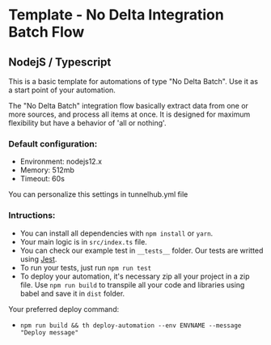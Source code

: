 # Template -  No Delta Integration Batch Flow
## NodejS  / Typescript

This is a basic template for automations of type "No Delta Batch". Use it as a start point of your automation.

The "No Delta Batch" integration flow basically extract data from one or more sources, and process all items at once. It is designed for maximum flexibility but have a behavior of 'all or nothing'.

### Default configuration:
* Environment: nodejs12.x
* Memory: 512mb
* Timeout: 60s

You can personalize this settings in tunnelhub.yml file

### Intructions:
* You can install all dependencies with `npm install` or `yarn`.
* Your main logic is in `src/index.ts` file. 
* You can check our example test in `__tests__` folder. Our tests are writted using [Jest](https://www.npmjs.com/package/jest). 
* To run your tests, just run `npm run test`
* To deploy your automation, it's necessary zip all your project in a zip file. Use `npm run build` to transpile all your code and libraries using babel and save it in `dist` folder.

Your preferred deploy command:
* `npm run build && th deploy-automation --env ENVNAME --message "Deploy message"`
